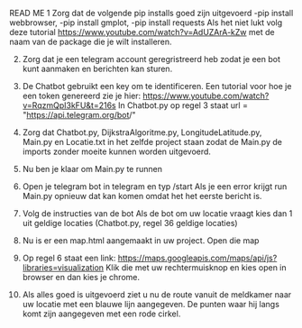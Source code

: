 READ ME
1 Zorg dat de volgende pip installs goed zijn uitgevoerd
	-pip install webbrowser, 
	-pip install gmplot, 
	-pip install requests
  Als het niet lukt volg deze tutorial https://www.youtube.com/watch?v=AdUZArA-kZw met de naam van de package die je wilt installeren.

2. Zorg dat je een telegram account geregristreerd heb zodat je een bot kunt aanmaken en berichten kan sturen.

3. De Chatbot gebruikt een key om te identificeren.
   Een tutorial voor hoe je een token genereerd zie je hier: https://www.youtube.com/watch?v=RqzmQpI3kFU&t=216s
   In Chatbot.py op regel 3 staat url = "https://api.telegram.org/bot<plak hier jouw token>/"

4. Zorg dat Chatbot.py, DijkstraAlgoritme.py, LongitudeLatitude.py, Main.py en Locatie.txt in het zelfde project staan
   zodat de Main.py de imports zonder moeite kunnen worden uitgevoerd.

5. Nu ben je klaar om Main.py te runnen

6. Open je telegram bot in telegram en typ /start
   Als je een error krijgt run Main.py opnieuw dat kan komen omdat het het eerste bericht is.

7. Volg de instructies van de bot
   Als de bot om uw locatie vraagt kies dan 1 uit geldige locaties
   (Chatbot.py, regel 36 geldige locaties)

8. Nu is er een map.html aangemaakt in uw project.
   Open die map

9. Op regel 6 staat een link: https://maps.googleapis.com/maps/api/js?libraries=visualization
   Klik die met uw rechtermuisknop en kies open in browser en dan kies je chrome.

10. Als alles goed is uitgevoerd ziet u nu de route vanuit de meldkamer naar uw locatie met een blauwe lijn aangegeven.
    De punten waar hij langs komt zijn aangegeven met een rode cirkel.
